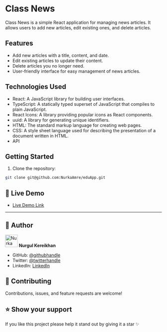 # Class News

Class News is a simple React application for managing news articles. It allows users to add new articles, edit existing ones, and delete articles.

## Features

- Add new articles with a title, content, and date.
- Edit existing articles to update their content.
- Delete articles you no longer need.
- User-friendly interface for easy management of news articles.

## Technologies Used

- React: A JavaScript library for building user interfaces.
- TypeScript: A statically typed superset of JavaScript that compiles to plain JavaScript.
- React Icons: A library providing popular icons as React components.
- uuid: A library for generating unique identifiers.
- HTML: The standard markup language for creating web pages.
- CSS: A style sheet language used for describing the presentation of a document written in HTML.
- API 

## Getting Started

1. Clone the repository:

```bash
git clone git@github.com:NurkaAmre/eduApp.git
```
## 🚀 Live Demo <a name="live-demo"></a>

- [Live Demo Link](https://frontend-libba.onrender.com)
***

## 👥 Author <a name="authors"></a>

<img src="https://ca.slack-edge.com/T47CT8XPG-U03REQGC0US-8675abab04f7-512" alt="Nurka" width="40" height="40" /> **Nurgul Kereikhan**

- GitHub: [@githubhandle](https://github.com/NurkaAmre)
- Twitter: [@twitterhandle](https://twitter.com/AmreNurgul)
- LinkedIn: [LinkedIn](https://www.linkedin.com/in/amre-nurgul/)


<!-- CONTRIBUTING -->

## 🤝 Contributing <a name="contributing"></a>

Contributions, issues, and feature requests are welcome!


<!-- SUPPORT -->

## ⭐️ Show your support <a name="support"></a>

If you like this project please help it stand out by giving it a star ✨




